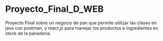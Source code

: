 # Proyecto_Final_D_WEB
Proyecto Final sobre un negocio de pan que permite utilizar las clases en java con postman, y react,js para manejar los productos e ingredientes en stock de la panaderia.
